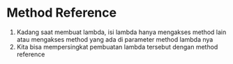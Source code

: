 # Method Reference

1. Kadang saat membuat lambda, isi lambda hanya mengakses method lain atau mengakses method yang ada di parameter method lambda nya
2. Kita bisa mempersingkat pembuatan lambda tersebut dengan method reference

